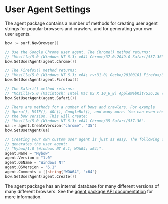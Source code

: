 # User Agent Settings

The agent package contains a number of methods for creating user agent strings for popular browsers and crawlers, and for generating your own user agents.

```go
bow := surf.NewBrowser()

// Use the Google Chrome user agent. The Chrome() method returns:
// "Mozilla/5.0 (Windows NT 6.3; x64) Chrome/37.0.2049.0 Safari/537.36".
bow.SetUserAgent(agent.Chrome())

// The Firefox() method returns:
// "Mozilla/5.0 (Windows NT 6.3; x64; rv:31.0) Gecko/20100101 Firefox/31.0".
bow.SetUserAgent(agent.Firefox())

// The Safari() method returns:
// "Mozilla/5.0 (Macintosh; Intel Mac OS X 10_6_8) AppleWebKit/536.26 (KHTML, like Gecko) Version/6.0 Safari/8536.25".
bow.SetUserAgent(agent.Safari())

// There are methods for a number of bows and crawlers. For example
// Opera(), MSIE(), AOL(), GoogleBot(), and many more. You can even choose
// the bow version. This will create:
// "Mozilla/5.0 (Windows NT 6.3; x64) Chrome/35 Safari/537.36".
ua := agent.CreateVersion("chrome", "35")
bow.SetUserAgent(ua)

// Creating your own custom user agent is just as easy. The following code
// generates the user agent:
// "Mybow/1.0 (Windows NT 6.1; WOW64; x64)".
agent.Name = "Mybow"
agent.Version = "1.0"
agent.OSName = "Windows NT"
agent.OSVersion = "6.1"
agent.Comments = []string{"WOW64", "x64"}
bow.SetUserAgent(agent.Create())
```
The agent package has an internal database for many different versions of many different browsers. See the [agent package API documentation](http://godoc.org/github.com/headzoo/surf/agent) for more information.
